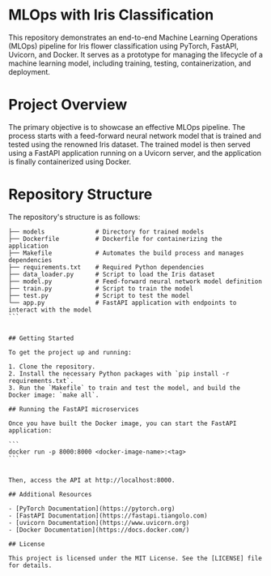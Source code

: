 # MLOps with Iris Classification

This repository demonstrates an end-to-end Machine Learning Operations (MLOps) pipeline for Iris flower classification using PyTorch, FastAPI, Uvicorn, and Docker. It serves as a prototype for managing the lifecycle of a machine learning model, including training, testing, containerization, and deployment.

# Project Overview

The primary objective is to showcase an effective MLOps pipeline. The process starts with a feed-forward neural network model that is trained and tested using the renowned Iris dataset. The trained model is then served using a FastAPI application running on a Uvicorn server, and the application is finally containerized using Docker.


# Repository Structure 

The repository's structure is as follows:

````
├── models              # Directory for trained models
├── Dockerfile          # Dockerfile for containerizing the application
├── Makefile            # Automates the build process and manages dependencies
├── requirements.txt    # Required Python dependencies
├── data_loader.py      # Script to load the Iris dataset
├── model.py            # Feed-forward neural network model definition
├── train.py            # Script to train the model
├── test.py             # Script to test the model
└── app.py              # FastAPI application with endpoints to interact with the model
```


## Getting Started

To get the project up and running:

1. Clone the repository.
2. Install the necessary Python packages with `pip install -r requirements.txt`.
3. Run the `Makefile` to train and test the model, and build the Docker image: `make all`.

## Running the FastAPI microservices

Once you have built the Docker image, you can start the FastAPI application:

```
docker run -p 8000:8000 <docker-image-name>:<tag>
```


Then, access the API at http://localhost:8000.

## Additional Resources

- [PyTorch Documentation](https://pytorch.org)
- [FastAPI Documentation](https://fastapi.tiangolo.com)
- [uvicorn Documentation](https://www.uvicorn.org)
- [Docker Documentation](https://docs.docker.com/)

## License

This project is licensed under the MIT License. See the [LICENSE] file for details.
